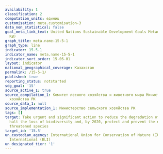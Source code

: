 ```yaml
---
availability: 1
classification: 2
computation_units: единиц
customisation: meta.customisation-3
data_non_statistical: false
goal_meta_link_text: United Nations Sustainable Development Goals Metadata (PDF 440
  KB)
graph_title: meta.name-15-5-1
graph_type: line
indicator: 15.5.1
indicator_name: meta.name-15-5-1
indicator_sort_order: 15-05-01
layout: indicator
national_geographical_coverage: Казахстан
permalink: /15-5-1/
published: true
reporting_status: notstarted
sdg_goal: '15'
source_active_1: true
source_compilation_1: Комитет лесного хозяйства и животного мира Министерство сельского
  хозяйства РК
source_data_1: null
source_implementation_1: Министерство сельского хозяйства РК
tags: []
target: Take urgent and significant action to reduce the degradation of natural habitats,
  halt the loss of biodiversity and, by 2020, protect and prevent the extinction of
  threatened species
target_id: '15.5'
un_custodian_agency: International Union for Conservation of Nature (IUCN) BirdLife
  International (BLI)
un_designated_tier: '1'
---
```

